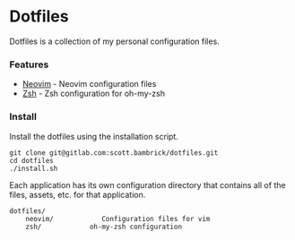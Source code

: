 # Dotfiles
Dotfiles is a collection of my personal configuration files.

### Features
* [Neovim](vimo/README.md) - Neovim configuration files
* [Zsh](doc/README.md) - Zsh configuration for oh-my-zsh

### Install
Install the dotfiles using the installation script.

```
git clone git@gitlab.com:scott.bambrick/dotfiles.git
cd dotfiles
./install.sh
```

Each application has its own configuration directory that contains all of the
files, assets, etc. for that application.

```
dotfiles/
    neovim/            Configuration files for vim
    zsh/            oh-my-zsh configuration
```
